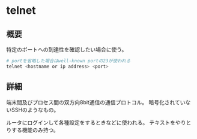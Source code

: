 # telnet

## 概要

特定のポートへの到達性を確認したい場合に使う。

```sh
# portを省略した場合はwell-known portの23が使われる
telnet <hostname or ip address> <port>
```

## 詳細

端末間及びプロセス間の双方向8bit通信の通信プロトコル。
暗号化されていないSSHのようなもの。

ルータにログインして各種設定をするときなどに使われる。
テキストをやりとりする機能のみ持つ。
